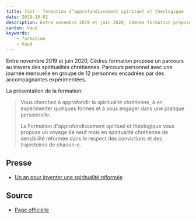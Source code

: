 ```yaml
---
title: fast - formation d’approfondissement spirituel et théologique
date: 2019-10-02
description: Entre novembre 2019 et juin 2020, Cèdres formation propose un parcours au travers des spiritualités chrétiennes.
canton: Vaud
keywords:
    - formation
    - Vaud
---
```


Entre novembre 2019 et juin 2020, Cèdres formation propose un parcours au travers des spiritualités chrétiennes. 
Parcours personnel avec une journée mensuelle en groupe de 12 personnes encadrées par des accompagnantes expérimentées.

La présentation de la formation: 

> Vous cherchez à approfondir la spiritualité chrétienne, à en expérimenter quelques formes et à vous engager dans une pratique personnelle.	
>
> La Formation d'approfondissement spirituel et théologique vous propose un voyage de neuf mois en spiritualité chrétienne de sensibilité réformée dans le respect des convictions et des trajectoires de chacun-e.	

## Presse

- [Un an pour inventer une spiritualité réformée](https://www.reformes.ch/spiritualites/2019/09/un-pour-inventer-une-spiritualite-reformee-reformes-octobre-2019-spiritualite)

## Source

- [Page officielle](https://cedresformation.ch/fast/)